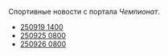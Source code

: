 Спортивные новости с портала *Чемпионат*.

* [250919 1400](250919%201400.md)
* [250925 0800](250925%200800.md)
* [250926 0800](250926%200800.md)